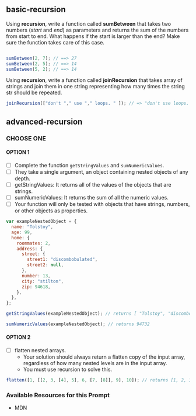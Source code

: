## basic-recursion

Using **recursion**, write a function called **sumBetween** that takes two numbers (_start_ and _end_) as parameters and returns the sum of the numbers from start to end. What happens if the start is larger than the end? Make sure the function takes care of this case.

```javascript

sumBetween(2, 7); // ==> 27
sumBetween(2, 5); // ==> 14
sumBetween(5, 2); // ==> 14
```
Using **recursion**, write a function called **joinRecursion** that takes array of strings and join them in one string
representing how many times the string str should be repeated.

```javascript
joinRecursion(["don't "," use "," loops. " ]); // => "don't use loops. "

```


## advanced-recursion
### CHOOSE ONE


#### OPTION 1

- [ ] Complete the function `getStringValues` and `sumNumericValues`.
- [ ] They take a single argument, an object containing nested objects of any depth.
- [ ] getStringValues: It returns all of the values of the objects that are strings.
- [ ] sumNumericValues: It returns the sum of all the numeric values.
- [ ] Your function will only be tested with objects that have strings, numbers, or other objects as properties.

```javascript
var exampleNestedObject = {
  name: "Tolstoy",
  age: 99,
  home: {
    roommates: 2,
    address: {
      street: {
        street1: "discombobulated",
        street2: null,
      },
      number: 13,
      city: "stilton",
      zip: 94618,
    },
  },
};

getStringValues(exampleNestedObject); // returns [ "Tolstoy", "discombobulated", "stilton" ]

sumNumericValues(exampleNestedObject); // returns 94732
```

#### OPTION 2

* [ ] flatten nested arrays.
  * Your solution should always return a flatten copy of the input array, regardless of how many nested levels are in the input array.
  * You must use recursion to solve this.

```javascript
flatten([1, [[2, 3, [4], 5], 6, [7, [8]], 9], 10]); // returns [1, 2, 3, 4, 5, 6, 7, 8, 9, 10]
```

### Available Resources for this Prompt

- MDN

